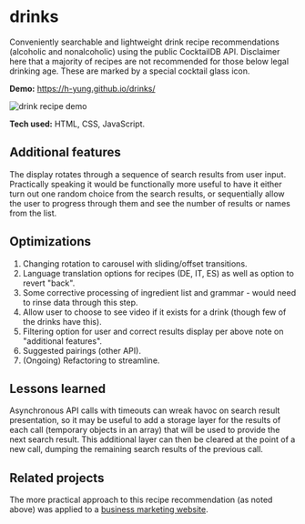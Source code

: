 # drinks
Conveniently searchable and lightweight drink recipe recommendations (alcoholic and nonalcoholic) using the public CocktailDB API. Disclaimer here that a majority of recipes are not recommended for those below legal drinking age. These are marked by a special cocktail glass icon. 


**Demo:** https://h-yung.github.io/drinks/

![drink recipe demo](https://i.postimg.cc/J08VwzK2/drinks-demo.jpg)

**Tech used:** HTML, CSS, JavaScript.

## Additional features
The display rotates through a sequence of search results from user input. 
Practically speaking it would be functionally more useful to have it either turn out one random choice from the search results, or sequentially allow the user to progress through them and see the number of results or names from the list.

## Optimizations
1. Changing rotation to carousel with sliding/offset transitions.
2. Language translation options for recipes (DE, IT, ES) as well as option to revert "back".
3. Some corrective processing of ingredient list and grammar - would need to rinse data through this step.
4. Allow user to choose to see video if it exists for a drink (though few of the drinks have this).
5. Filtering option for user and correct results display per above note on "additional features".
6. Suggested pairings (other API).
7. (Ongoing) Refactoring to streamline.

## Lessons learned
Asynchronous API calls with timeouts can wreak havoc on search result presentation, so it may be useful to add a storage layer for the results of each call (temporary objects in an array) that will be used to provide the next search result. This additional layer can then be cleared at the point of a new call, dumping the remaining search results of the previous call.

## Related projects
The more practical approach to this recipe recommendation (as noted above) was applied to a [business marketing website](unplanned-diversion-59th-st.netlify.app/).
